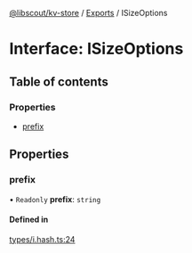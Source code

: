 [@libscout/kv-store](../README.md) / [Exports](../modules.md) / ISizeOptions

# Interface: ISizeOptions

## Table of contents

### Properties

- [prefix](ISizeOptions.md#prefix)

## Properties

### prefix

• `Readonly` **prefix**: `string`

#### Defined in

[types/i.hash.ts:24](https://github.com/libscout/kv-store/blob/6b6e50d/src/types/i.hash.ts#L24)
